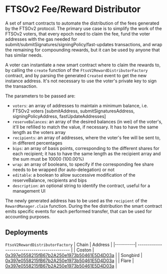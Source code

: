 # FTSOv2 Fee/Reward Distributor

A set of smart contracts to automate the distribution of the fees generated by the FTSOv2 protocol. The primary use case is to simplify the work of the FTSOv2 voters, that every epoch need to claim the fee, fund the voter addresses with the gas needed for submit/submitSignatures/signingPolicy/fast-updates transactions, and wrap the remaining for compounding rewards, but it can be used by anyone that has similar needs.

A voter can instantiate a new smart contract where to claim the rewards to, by calling the `create` function of the `FtsoV2RewardDistributorFactory` contract, and by parsing the generated `Created` event to get the new instance address. It's not necessary to use the voter's private key to sign the transaction.

The parameters to be passed are:

- `voters`: an array of addresses to maintain a minimum balance, i.e. FTSOv2 voters [submitAddress, submitSignaturesAddress, signingPolicyAddress, fastUpdateAddresses]
- `reserveBalances`: an array of the desired balances (in wei) of the voter's, it'll be refilled to match the value, if necessary. It has to have the same length as the voters array
- `recipients`: an array of addresses, where the voter's fee will be sent to, in different percentages
- `bips`: an array of basis points, corresponding to the different shares for each recipient; it has to have the same length as the recipient array and the sum must be 10000 (100.00%)
- `wrap`: an array of booleans, to specify if the corresponding fee share needs to be wrapped (for auto-delegation) or not
- `editable`: a boolean to allow successive modification of the reserveBalance, recipients and bips
- `description`: an optional string to identify the contract, useful for a management UI

The newly generated address has to be used as the `recipient` of the `RewardManager.claim` function. During the fee distribution the smart contract emits specific events for each performed transfer, that can be used for accounting purposes.

## Deployments

`FtsoV2RewardDistributorFactory`
| Chain | Address |
|----------| -------------------------------------------- |
| Coston | [0x397e0558215fB67b2A250e1973b50461E5D4D03a](https://coston-explorer.flare.network/address/0x397e0558215fB67b2A250e1973b50461E5D4D03a) |
| Songbird | [0x397e0558215fB67b2A250e1973b50461E5D4D03a](https://songbird-explorer.flare.network/address/0x397e0558215fB67b2A250e1973b50461E5D4D03a) |
| Flare | [0x397e0558215fB67b2A250e1973b50461E5D4D03a](https://flare-explorer.flare.network/address/0x397e0558215fB67b2A250e1973b50461E5D4D03a) |

<!-- | Coston2  | [0x171eB1f854A7e542D88d6f6fb8827C83236C1937](https://coston2-explorer.flare.network/address/0x171eB1f854A7e542D88d6f6fb8827C83236C1937) | -->
